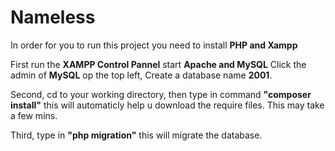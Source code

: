 # Nameless

In order for you to run this project you need to install **PHP and Xampp**

First run the **XAMPP Control Pannel** start **Apache and MySQL** Click the admin of **MySQL** op the top left, 
Create a database name **2001**.

Second, cd to your working directory, then type in command **"composer install"**  this will automaticly help u download the require files. This may take a few mins.

Third, type in **"php migration"** this will migrate the database. 
